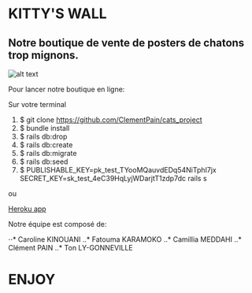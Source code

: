 # KITTY'S WALL
## Notre boutique de vente de posters de chatons trop mignons.

![alt text](https://archzine.fr/wp-content/uploads/2016/02/coloriage-de-chat-image-mignonne-petit-chat-mignon-chaton-trop-mignon.jpg "Image")

Pour lancer notre boutique en ligne:

Sur votre terminal
1. $ git clone https://github.com/ClementPain/cats_project
2. $ bundle install
3. $ rails db:drop
4. $ rails db:create
5. $ rails db:migrate
6. $ rails db:seed
6. $ PUBLISHABLE_KEY=pk_test_TYooMQauvdEDq54NiTphI7jx \
SECRET_KEY=sk_test_4eC39HqLyjWDarjtT1zdp7dc rails s

ou  

[Heroku app](https://git.heroku.com/catsproject33.git)

Notre équipe est composé de:

⋅⋅* Caroline KINOUANI
..* Fatouma KARAMOKO
..* Camillia MEDDAHI
..* Clément PAIN
..* Ton LY-GONNEVILLE

# ENJOY

